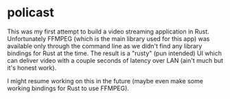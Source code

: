 # policast

This was my first attempt to build a video streaming application in Rust. Unfortunately FFMPEG (which is the main library used for this app) was available only through the command line as we didn't find any library bindings for Rust at the time.
The result is a "rusty" (pun intended) UI which can deliver video with a couple seconds of latency over LAN (ain't much but it's honest work).

I might resume working on this in the future (maybe even make some working bindings for Rust to use FFMPEG).
